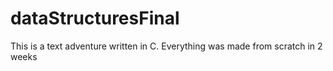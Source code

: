 # dataStructuresFinal
This is a text adventure written in C. Everything was made from scratch in 2 weeks

